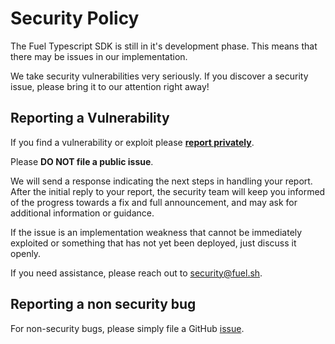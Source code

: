 # Security Policy

The Fuel Typescript SDK is still in it's development phase. This means that there may be issues in our implementation.

We take security vulnerabilities very seriously. If you discover a security issue,
please bring it to our attention right away!

## Reporting a Vulnerability

If you find a vulnerability or exploit please [**report privately**](https://github.com/FuelLabs/fuels-ts/security/advisories/new).

Please **DO NOT file a public issue**.

We will send a response indicating the next steps in handling your report. After the initial reply to your report, the security team will keep you informed of the progress towards a fix and full announcement, and may ask for additional information or guidance.

If the issue is an implementation weakness that cannot be immediately exploited or something that has not yet been deployed, just discuss it openly.

If you need assistance, please reach out to [security@fuel.sh](mailto:security@fuel.sh).

## Reporting a non security bug

For non-security bugs, please simply file a GitHub [issue](https://github.com/FuelLabs/fuels-ts/issues/new).
